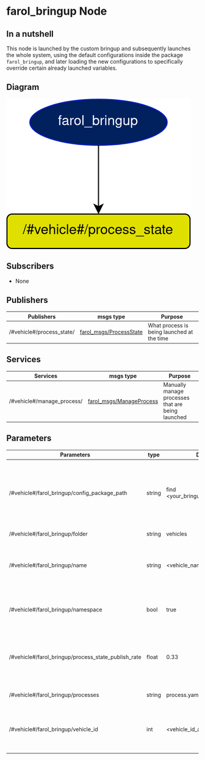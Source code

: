 # farol_bringup Node

## In a nutshell
This node is launched by the custom bringup and subsequently launches the whole system, using the default configurations inside the package `farol_bringup`, and later loading the new configurations to specifically override certain already launched variables.

## Diagram
![farol_bringup Diagram](img/farol_bringup.png)

## Subscribers
* None

## Publishers
| Publishers               | msgs type                                                                                    | Purpose                                    |
| -----------              | --------------                                                                               | ---------                                  |
| /#vehicle#/process_state/ | [farol_msgs/ProcessState](https://dsor-isr.github.io/farol/farol-ros-messages/ProcessState/) | What process is being launched at the time |

## Services
| Services                   | msgs type                                                                                      | Purpose                                           |
| -----------                | --------------                                                                                 | ---------                                         |
| /#vehicle#/manage_process/ | [farol_msgs/ManageProcess](https://dsor-isr.github.io/farol/farol-ros-messages/ManageProcess/) | Manually manage processes that are being launched |

## Parameters
| Parameters                                          | type   | Default                              | Purpose                                                                                  |
| ----------                                          | ----   | -------                              | -------                                                                                  |
| /#vehicle#/farol_bringup/config_package_path        | string | find <your_bringup_name>\_bringup    | This parameter is used to find your bringup in order to launch everything that is needed |
| /#vehicle#/farol_bringup/folder                     | string | vehicles                             | `vehicles` folder                                                                        |
| /#vehicle#/farol_bringup/name                       | string | <vehicle_name_argument>              | `name` argument specified while calling the `roslaunch` command                          |
| /#vehicle#/farol_bringup/namespace                  | bool   | true                                 | Specify if there is a vehicle namespace in the topics                                    |
| /#vehicle#/farol_bringup/process_state_publish_rate | float  | 0.33                                 | Specify the rate at which the processes in the bringup are being published               |
| /#vehicle#/farol_bringup/processes                  | string | process.yaml                         | Specify the processes to launch                                                          |
| /#vehicle#/farol_bringup/vehicle_id                 | int    | <vehicle_id_argument>                | `id` argument specified while calling the `roslaunch` command                            |
